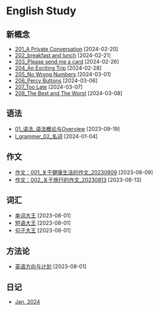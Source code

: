 # English Study

## 新概念
* [201_A Private Conversation](https://github.com/carloscn/english/issues/18) [2024-02-20]
* [202_breakfast and lunch](https://github.com/carloscn/english/issues/19) [2024-02-21]
* [203_Please send me a card](https://github.com/carloscn/english/issues/20) [2024-02-26]
* [204_An Exciting Trip](https://github.com/carloscn/english/issues/21) [2024-02-28]
* [205_No Wrong Numbers](https://github.com/carloscn/english/issues/22) [2024-03-01]
* [206_Percy Buttons](https://github.com/carloscn/english/issues/23) [2024-03-06]
* [207_Too Late](https://github.com/carloscn/english/issues/24) [2024-03-07]
* [208_The Best and The Worst](https://github.com/carloscn/english/issues/25) [2024-03-08]

## 语法
* [01_语法_语法概论与Overview](https://github.com/carloscn/english/issues/9) [2023-09-19]
* [I_grammer_02_名词](https://github.com/carloscn/english/issues/10) [2024-01-04]

## 作文
* [作文：001_关于健康生活的作文_20230809](https://github.com/carloscn/english/issues/6) [2023-08-09]
* [作文：002_关于旅行的作文_20230813](https://github.com/carloscn/english/issues/8) [2023-08-13]

## 词汇
* [单词大王](https://docs.google.com/spreadsheets/d/19JnOYMzr39maovVVY1MH8A72gUUxlVoI3N6g5iYSPF0/edit?usp=drive_web&ouid=106924728673329756443) [2023-08-01]
* [短语大王](https://docs.google.com/spreadsheets/d/1a2ZQJH7GG64CjUf3vBtnhKfOP5t1K0N9CcDSP9bSzao/edit#gid=0) [2023-08-01]
* [句子大王](https://docs.google.com/spreadsheets/d/1ykIJzGU6ZXABw_feIefMkp0HTFHo_PYM-a6y_ujcwM4/edit#gid=0) [2023-08-01]

## 方法论
* [英语方向与计划](https://github.com/carloscn/english/blob/master/method.md) [2023-08-01]

## 日记

* [Jan, 2024](https://github.com/carloscn/english/issues/12)
